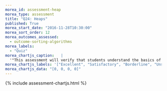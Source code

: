 ```yaml
---
morea_id: assessment-heap
morea_type: assessment
title: "Q24: Heaps"
published: True
morea_start_date: "2016-11-28T10:30:00"
morea_sort_order: 12
morea_outcomes_assessed: 
  - outcome-sorting-algorithms
morea_labels: 
  - "Quiz"
morea_chartjs_caption:   |
  '"This assessment will verify that students understand the basics of heap data structures."'
morea_chartjs_labels: '["Excellent", "Satisfactory", "Borderline", "Unsatisfactory"]'
morea_chartjs_data: "[0, 0, 0, 0]"
---
```


{%  include assessment-chartjs.html  %}

